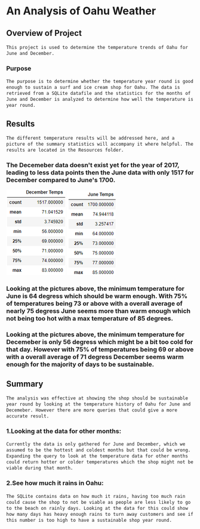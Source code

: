 # An Analysis of Oahu Weather

## Overview of Project
    This project is used to determine the temperature trends of Oahu for June and December.
### Purpose
    The purpose is to determine whether the temperature year round is good enough to sustain a surf and ice cream shop for Oahu. The data is retrieved from a SQLite datafile and the statistics for the months of June and December is analyzed to determine how well the temperature is year round.

## Results
    The different temperature results will be addressed here, and a picture of the summary statistics will accompany it where helpful. The results are located in the Resources folder.
### The Decemeber data doesn't exist yet for the year of 2017, leading to less data points then the June data with only 1517 for December compared to June's 1700.
    
![](/Resources/Dec.png)
![](/Resources/June.png)
### Looking at the pictures above, the minimum temperature for June is 64 degress which should be warm enough. With 75% of temperatures being 73 or above with a overall average of nearly 75 degress June seems more than warm enough which not being too hot with a max temperature of 85 degrees.

### Looking at the pictures above, the minimum temperature for Decemeber is only 56 degress which might be a bit too cold for that day. However with 75% of temperatures being 69 or above with a overall average of 71 degress December seems warm enough for the majority of days to be sustainable.
    
## Summary
    The analysis was effective at showing the shop should be sustainable year round by looking at the temperature history of Oahu for June and Decemeber. However there are more queries that could give a more accurate result.
### 1.Looking at the data for other months:
    Currently the data is only gathered for June and December, which we assumed to be the hottest and coldest months but that could be wrong. Expanding the query to look at the temperature data for other months could return hotter or colder temperatures which the shop might not be viable during that month.
### 2.See how much it rains in Oahu:
    The SQLite contains data on how much it rains, having too much rain could cause the shop to not be viable as people are less likely to go to the beach on rainly days. Looking at the data for this could show how many days has heavy enough rains to turn away customers and see if this number is too high to have a sustainable shop year round.
